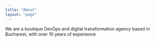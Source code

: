 ```yaml
---
title: "About"
layout: "page"
---
```


We are a boutique DevOps and digital transformation agency based in Bucharest, with over 10 years of experience 
```

